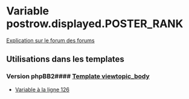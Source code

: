 # Variable postrow.displayed.POSTER_RANK
[Explication sur le forum des forums](http://forum.forumactif.com/t294113-listing-des-variables#postrow.displayed.POSTER_RANK)
## Utilisations dans les templates
### Version phpBB2#### [Template viewtopic_body](subsilver/viewtopic_body.md)
* [Variable à la ligne 126](../subsilver/viewtopic_body.tpl#L126)